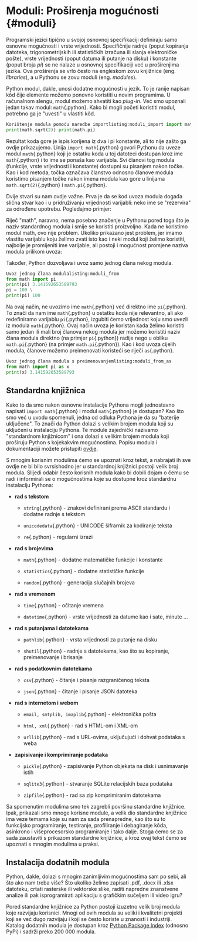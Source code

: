 # Moduli: Proširenja mogućnosti {#moduli}

Programski jezici tipično u svojoj osnovnoj specifikaciji definiraju
samo osnovne mogućnosti i vrste vrijednosti. Specifičnije radnje (poput
kopiranja datoteka, trigonometrijskih ili statističkih izračuna ili
slanja elektroničke pošte), vrste vrijednosti (poput datuma ili putanje
na disku) i konstante (poput broja $pi$) se ne nalaze u osnovnoj
specifikaciji već u proširenjima jezika. Ova proširenja se vrlo često na
engleskom zovu knjižnice (eng. *libraries*), a u Pythonu se zovu moduli
(eng. *modules*).

Python modul, dakle, unosi dodatne mogućnosti u jezik. To je ranije
napisan kôd čije elemente možemo ponovno koristiti u novim programima. U
računalnom slengu, modul možemo shvatiti kao *plug-in*. Već smo upoznali
jedan takav modul: `math`{.python}. Kako bi mogli početi koristiti
modul, potrebno ga je \"uvesti\" u vlastiti kôd.

``` python
Korištenje modula pomoću naredbe importlisting:moduli_import import math
print(math.sqrt(2)) print(math.pi)
```

Rezultat koda gore je ispis korijena iz dva i pi konstante, ali to nije
zašto ga ovdje prikazujemo. Linija `import math`{.python} govori Pythonu
da uveze modul `math`{.python} koji je ostatku koda u toj datoteci
dostupan kroz ime `math`{.python} i to ime se ponaša kao varijabla. Svi
članovi tog modula (funkcije, vrste vrijednosti i konstante) dostupni su
pisanjem nakon točke. Kao i kod metoda, točka označava članstvo odnosno
članove modula koristimo pisanjem točke nakon imena modula kao gore u
linijama `math.sqrt(2)`{.python} i `math.pi`{.python}.

Dvije stvari su nam ovdje važne. Prva je da se kod uvoza modula događa
slična stvar kao i u pridruživanju vrijednosti varijabli: neko ime se
\"rezervira\" za određenu upotrebu. Pogledajmo primjer:

Riječ \"math\", naravno, nema posebno značenje u Pythonu pored toga što
je naziv standardnog modula i smije se koristiti proizvoljno. Kada ne
koristimo modul math, ovo nije problem. Ukoliko prikazano jest problem,
jer imamo vlastitu varijablu koju želimo zvati isto kao i neki modul
koji želimo koristiti, najbolje je promijeniti ime varijable, ali
postoji i mogućnost promjene naziva modula prilikom uvoza:

Također, Python dozvoljava i uvoz samo jednog člana nekog modula.

``` python
Uvoz jednog člana modulalisting:moduli_from 
from math import pi
print(pi) 3.141592653589793 
pi = 100 \
print(pi) 100
```

Na ovaj način, ne uvozimo ime `math`{.python} već direktno ime
`pi`{.python}. To znači da nam ime `math`{.python} u ostatku koda nije
relevantno, ali ako redefiniramo varijablu `pi`{.python}, izgubiti ćemo
vrijednost koju smo uvezli iz modula `math`{.python}. Ovaj način uvoza
je koristan kada želimo koristiti samo jedan ili mali broj članova nekog
modula jer možemo koristiti naziv člana modula direktno (na primjer
`pi`{.python}) radije nego u obliku `math.pi`{.python} (na primjer
`math.pi`{.python}). Kao i kod uvoza cijelih modula, članove možemo
preimenovati koristeći se riječi `as`{.python}.

``` python
Uvoz jednog člana modula s preimenovanjemlisting:moduli_from_as
from math import pi as x
print(x) 3.141592653589793
```

## Standardna knjižnica

Kako to da smo nakon osnovne instalacije Pythona mogli jednostavno
napisati `import math`{.python} i modul `math`{.python} je dostupan? Kao
što smo već u uvodu spomenuli, jedna od odluka Pythona je da su
"baterije uključene". To znači da Python dolazi s velikim brojem modula
koji su uključeni u instalaciju Pythona. Te module zajednički nazivamo
"standardnom knjižnicom" i ona dolazi s velikim brojem modula koji
proširuju Python s kojekakvim mogućnostima. Popisu modula i
dokumentaciji možete pristupiti
[ovdje](https://docs.python.org/3/library/index.html).

S mnogim korisnim modulima ćemo se upoznati kroz tekst, a nabrajati ih
sve ovdje ne bi bilo svrsishodno jer u standardnoj knjižnici postoji
velik broj modula. Slijedi odabir često korisnih modula kako bi dobili
dojam o čemu se radi i informirali se o mogućnostima koje su dostupne
kroz standardnu instalaciju Pythona:

-   **rad s tekstom**

    -   `string`{.python} - znakovi definirani prema ASCII standardu i
        dodatne radnje s tekstom

    -   `unicodedata`{.python} - UNICODE šifrarnik za kodiranje teksta

    -   `re`{.python} - regularni izrazi

-   **rad s brojevima**

    -   `math`{.python} - dodatne matematičke funkcije i konstante

    -   `statistics`{.python} - dodatne statističke funkcije

    -   `random`{.python} - generacija slučajnih brojeva

-   **rad s vremenom**

    -   `time`{.python} - očitanje vremena

    -   `datetime`{.python} - vrste vrijednosti za datume kao i sate,
        minute \...

-   **rad s putanjama i datotekama**

    -   `pathlib`{.python} - vrsta vrijednosti za putanje na disku

    -   `shutil`{.python} - radnje s datotekama, kao što su kopiranje,
        preimenovanje i brisanje

-   **rad s podatkovnim datotekama**

    -   `csv`{.python} - čitanje i pisanje razgraničenog teksta

    -   `json`{.python} - čitanje i pisanje JSON datoteka

-   **rad s internetom i webom**

    -   `email, smtplib, imaplib`{.python} - elektronička pošta

    -   `html, xml`{.python} - rad s HTML-om i XML-om

    -   `urllib`{.python} - rad s URL-ovima, uključujući i dohvat
        podataka s weba

-   **zapisivanje i komprimiranje podataka**

    -   `pickle`{.python} - zapisivanje Python objekata na disk i
        usnimavanje istih

    -   `sqlite3`{.python} - stvaranje SQLite relacijskih baza podataka

    -   `zipfile`{.python} - rad sa zip komprimiranim datotekama

Sa spomenutim modulima smo tek zagrebli površinu standardne knjižnice.
Ipak, prikazali smo mnoge korisne module, a velik dio standardne
knjižnice ima veze temama koje su nam za sada prenapredne, kao što su to
funkcijsko programiranje, testiranje, profiliranje i debagiranje kôda,
asinkrono i višeprocesorsko programiranje i tako dalje. Stoga ćemo se za
sada zaustaviti s prikazom standardne knjižnice, a kroz ovaj tekst ćemo
se upoznati s mnogim modulima u praksi.

## Instalacija dodatnih modula

Python, dakle, dolazi s mnogim zanimljivim mogućnostima sam po sebi, ali
što ako nam treba više? Što ukoliko želimo zapisati .pdf, .docx ili
.xlsx datoteku, crtati rasterske ili vektorske slike, raditi napredne
znanstvene analize ili pak isprogramirati aplikaciju s grafičkim
sučeljem ili video igru?

Pored standardne knjižnice za Python postoji izuzetno velik broj modula
koje razvijaju korisnici. Mnogi od ovih modula su veliki i kvalitetni
projekti koji se već dugo razvijaju i koji se često koriste u znanosti i
industriji. Katalog dodatnih modula je dostupan kroz [Python Package
Index](https://pypi.org/) (odnosno PyPi) i sadrži preko 200 000 modula.
